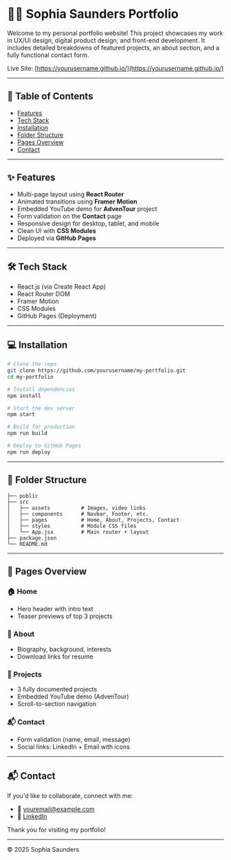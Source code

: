 # 👩‍💻 Sophia Saunders Portfolio

Welcome to my personal portfolio website! This project showcases my work in UX/UI design, digital product design, and front-end development. It includes detailed breakdowns of featured projects, an about section, and a fully functional contact form.

Live Site: [https://yourusername.github.io/](https://yourusername.github.io/)

---

## 🧭 Table of Contents
- [Features](#features)
- [Tech Stack](#tech-stack)
- [Installation](#installation)
- [Folder Structure](#folder-structure)
- [Pages Overview](#pages-overview)
- [Contact](#contact)

---

## ✨ Features
- Multi-page layout using **React Router**
- Animated transitions using **Framer Motion**
- Embedded YouTube demo for **AdvenTour** project
- Form validation on the **Contact** page
- Responsive design for desktop, tablet, and mobile
- Clean UI with **CSS Modules**
- Deployed via **GitHub Pages**

---

## 🛠 Tech Stack
- React.js (via Create React App)
- React Router DOM
- Framer Motion
- CSS Modules
- GitHub Pages (Deployment)

---

## 💻 Installation

```bash
# Clone the repo
git clone https://github.com/yourusername/my-portfolio.git
cd my-portfolio

# Install dependencies
npm install

# Start the dev server
npm start

# Build for production
npm run build

# Deploy to GitHub Pages
npm run deploy
```

---

## 📁 Folder Structure
```
├── public
├── src
│   ├── assets          # Images, video links
│   ├── components      # Navbar, Footer, etc.
│   ├── pages           # Home, About, Projects, Contact
│   ├── styles          # Module CSS files
│   └── App.jsx         # Main router + layout
├── package.json
└── README.md
```

---

## 📄 Pages Overview

### 🏠 Home
- Hero header with intro text
- Teaser previews of top 3 projects

### 👤 About
- Biography, background, interests
- Download links for resume

### 💼 Projects
- 3 fully documented projects
- Embedded YouTube demo (AdvenTour)
- Scroll-to-section navigation

### 📬 Contact
- Form validation (name, email, message)
- Social links: LinkedIn + Email with icons

---

## 📬 Contact
If you'd like to collaborate, connect with me:

- 📧 [youremail@example.com](mailto:youremail@example.com)
- 💼 [LinkedIn](https://www.linkedin.com/in/yourprofile)

Thank you for visiting my portfolio!

---

© 2025 Sophia Saunders

